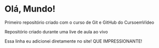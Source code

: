 # Olá, Mundo!
Primeiro repositório criado com o curso de Git e GitHub do CursoemVídeo

Repositório criado durante uma live de aula ao vivo

Essa linha eu adicionei diretamente no site! QUE IMPRESSIONANTE!
